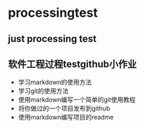 # processingtest
just processing test
----------------
## 软件工程过程testgithub小作业
+ 学习markdown的使用方法
+ 学习git的使用方法
+ 使用markdown编写一个简单的git使用教程
+ 将你做过的一个项目发布到github
+ 使用markdown编写项目的readme


